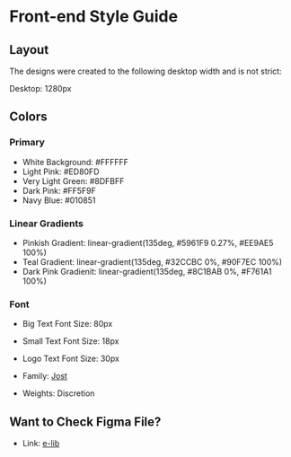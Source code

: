 # Front-end Style Guide

## Layout

The designs were created to the following desktop width and is not strict:

Desktop: 1280px

## Colors

### Primary

- White Background: #FFFFFF
- Light Pink: #ED80FD
- Very Light Green: #8DFBFF
- Dark Pink: #FF5F9F
- Navy Blue: #010851

### Linear Gradients

- Pinkish Gradient: linear-gradient(135deg, #5961F9 0.27%, #EE9AE5 100%)
- Teal Gradient: linear-gradient(135deg, #32CCBC 0%, #90F7EC 100%)
- Dark Pink Gradienit: linear-gradient(135deg, #8C1BAB 0%, #F761A1 100%)

### Font

- Big Text Font Size: 80px
- Small Text Font Size: 18px
- Logo Text Font Size: 30px

- Family: [Jost](https://fonts.google.com/specimen/Jost)
- Weights: Discretion

## Want to Check Figma File?

- Link: [e-lib](https://www.figma.com/file/LdgXILaABADP0xdqjF8Zxx/E-Library?node-id=5%3A39&t=B0diW8Uvr5rk5ZQ3-1)

